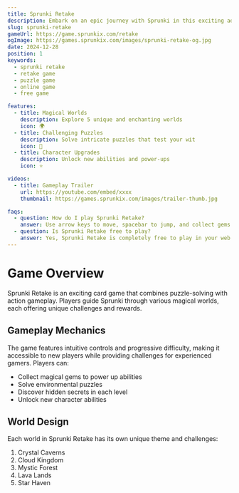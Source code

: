 ```yaml
---
title: Sprunki Retake
description: Embark on an epic journey with Sprunki in this exciting adventure game. Explore magical worlds, solve puzzles, and collect treasures.
slug: sprunki-retake
gameUrl: https://game.sprunkix.com/retake
ogImage: https://games.sprunkix.com/images/sprunki-retake-og.jpg
date: 2024-12-28
position: 1
keywords:
  - sprunki retake
  - retake game
  - puzzle game
  - online game
  - free game

features:
  - title: Magical Worlds
    description: Explore 5 unique and enchanting worlds
    icon: 🌍
  - title: Challenging Puzzles
    description: Solve intricate puzzles that test your wit
    icon: 🧩
  - title: Character Upgrades
    description: Unlock new abilities and power-ups
    icon: ⭐

videos:
  - title: Gameplay Trailer
    url: https://youtube.com/embed/xxxx
    thumbnail: https://games.sprunkix.com/images/trailer-thumb.jpg

faqs:
  - question: How do I play Sprunki Retake?
    answer: Use arrow keys to move, spacebar to jump, and collect gems to progress through levels.
  - question: Is Sprunki Retake free to play?
    answer: Yes, Sprunki Retake is completely free to play in your web browser.
---
```


# Game Overview

Sprunki Retake is an exciting card game that combines puzzle-solving with action gameplay. Players guide Sprunki through various magical worlds, each offering unique challenges and rewards.

## Gameplay Mechanics

The game features intuitive controls and progressive difficulty, making it accessible to new players while providing challenges for experienced gamers. Players can:

- Collect magical gems to power up abilities
- Solve environmental puzzles
- Discover hidden secrets in each level
- Unlock new character abilities

## World Design

Each world in Sprunki Retake has its own unique theme and challenges:

1. Crystal Caverns
2. Cloud Kingdom
3. Mystic Forest
4. Lava Lands
5. Star Haven